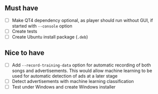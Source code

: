 ## Must have
* [ ] Make QT4 dependency optional, as player should run without GUI, if started with `--console` option
* [ ] Create tests
* [ ] Create Ubuntu install package (`.deb`)

## Nice to have
* [ ] Add `--record-training-data` option for automatic recording of both songs and advertisements. This would allow machine learning to be used for automatic detection of ads at a later stage
* [ ] Detect advertisements with machine learning classification
* [ ] Test under Windows and create Windows installer